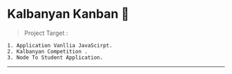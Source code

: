 # Kalbanyan Kanban 🚵

> Project Target :

    1. Application Vanllia JavaScirpt.
    2. Kalbanyan Competition .
    3. Node To Student Application.

---
